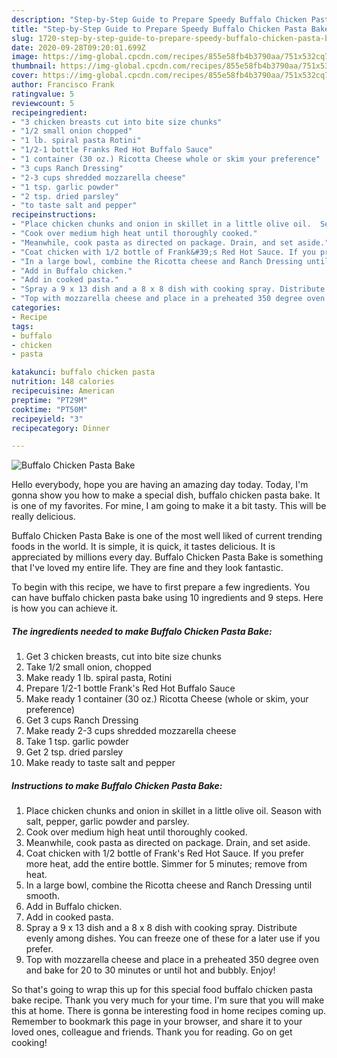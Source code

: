 ```yaml
---
description: "Step-by-Step Guide to Prepare Speedy Buffalo Chicken Pasta Bake"
title: "Step-by-Step Guide to Prepare Speedy Buffalo Chicken Pasta Bake"
slug: 1720-step-by-step-guide-to-prepare-speedy-buffalo-chicken-pasta-bake
date: 2020-09-28T09:20:01.699Z
image: https://img-global.cpcdn.com/recipes/855e58fb4b3790aa/751x532cq70/buffalo-chicken-pasta-bake-recipe-main-photo.jpg
thumbnail: https://img-global.cpcdn.com/recipes/855e58fb4b3790aa/751x532cq70/buffalo-chicken-pasta-bake-recipe-main-photo.jpg
cover: https://img-global.cpcdn.com/recipes/855e58fb4b3790aa/751x532cq70/buffalo-chicken-pasta-bake-recipe-main-photo.jpg
author: Francisco Frank
ratingvalue: 5
reviewcount: 5
recipeingredient:
- "3 chicken breasts cut into bite size chunks"
- "1/2 small onion chopped"
- "1 lb. spiral pasta Rotini"
- "1/2-1 bottle Franks Red Hot Buffalo Sauce"
- "1 container (30 oz.) Ricotta Cheese whole or skim your preference"
- "3 cups Ranch Dressing"
- "2-3 cups shredded mozzarella cheese"
- "1 tsp. garlic powder"
- "2 tsp. dried parsley"
- "to taste salt and pepper"
recipeinstructions:
- "Place chicken chunks and onion in skillet in a little olive oil.  Season with salt, pepper, garlic powder and parsley."
- "Cook over medium high heat until thoroughly cooked."
- "Meanwhile, cook pasta as directed on package. Drain, and set aside."
- "Coat chicken with 1/2 bottle of Frank&#39;s Red Hot Sauce. If you prefer more heat, add the entire bottle. Simmer for 5 minutes; remove from heat."
- "In a large bowl, combine the Ricotta cheese and Ranch Dressing until smooth."
- "Add in Buffalo chicken."
- "Add in cooked pasta."
- "Spray a 9 x 13 dish and a 8 x 8 dish with cooking spray. Distribute evenly among dishes. You can freeze one of these for a later use if you prefer."
- "Top with mozzarella cheese and place in a preheated 350 degree oven and bake for 20 to 30 minutes or until hot and bubbly. Enjoy!"
categories:
- Recipe
tags:
- buffalo
- chicken
- pasta

katakunci: buffalo chicken pasta 
nutrition: 148 calories
recipecuisine: American
preptime: "PT29M"
cooktime: "PT50M"
recipeyield: "3"
recipecategory: Dinner

---
```



![Buffalo Chicken Pasta Bake](https://img-global.cpcdn.com/recipes/855e58fb4b3790aa/751x532cq70/buffalo-chicken-pasta-bake-recipe-main-photo.jpg)

Hello everybody, hope you are having an amazing day today. Today, I'm gonna show you how to make a special dish, buffalo chicken pasta bake. It is one of my favorites. For mine, I am going to make it a bit tasty. This will be really delicious.



Buffalo Chicken Pasta Bake is one of the most well liked of current trending foods in the world. It is simple, it is quick, it tastes delicious. It is appreciated by millions every day. Buffalo Chicken Pasta Bake is something that I've loved my entire life. They are fine and they look fantastic.


To begin with this recipe, we have to first prepare a few ingredients. You can have buffalo chicken pasta bake using 10 ingredients and 9 steps. Here is how you can achieve it.

<!--inarticleads1-->

##### The ingredients needed to make Buffalo Chicken Pasta Bake:

1. Get 3 chicken breasts, cut into bite size chunks
1. Take 1/2 small onion, chopped
1. Make ready 1 lb. spiral pasta, Rotini
1. Prepare 1/2-1 bottle Frank&#39;s Red Hot Buffalo Sauce
1. Make ready 1 container (30 oz.) Ricotta Cheese (whole or skim, your preference)
1. Get 3 cups Ranch Dressing
1. Make ready 2-3 cups shredded mozzarella cheese
1. Take 1 tsp. garlic powder
1. Get 2 tsp. dried parsley
1. Make ready to taste salt and pepper




<!--inarticleads2-->

##### Instructions to make Buffalo Chicken Pasta Bake:

1. Place chicken chunks and onion in skillet in a little olive oil.  Season with salt, pepper, garlic powder and parsley.
1. Cook over medium high heat until thoroughly cooked.
1. Meanwhile, cook pasta as directed on package. Drain, and set aside.
1. Coat chicken with 1/2 bottle of Frank&#39;s Red Hot Sauce. If you prefer more heat, add the entire bottle. Simmer for 5 minutes; remove from heat.
1. In a large bowl, combine the Ricotta cheese and Ranch Dressing until smooth.
1. Add in Buffalo chicken.
1. Add in cooked pasta.
1. Spray a 9 x 13 dish and a 8 x 8 dish with cooking spray. Distribute evenly among dishes. You can freeze one of these for a later use if you prefer.
1. Top with mozzarella cheese and place in a preheated 350 degree oven and bake for 20 to 30 minutes or until hot and bubbly. Enjoy!




So that's going to wrap this up for this special food buffalo chicken pasta bake recipe. Thank you very much for your time. I'm sure that you will make this at home. There is gonna be interesting food in home recipes coming up. Remember to bookmark this page in your browser, and share it to your loved ones, colleague and friends. Thank you for reading. Go on get cooking!
